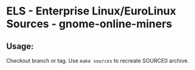 # ELS - Enterprise Linux/EuroLinux Sources - gnome-online-miners
 
## Usage:
  Checkout branch or tag. Use `make sources` to recreate  SOURCE0 archive.
